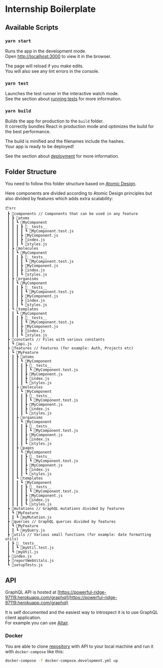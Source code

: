 # Internship Boilerplate

## Available Scripts

### `yarn start`

Runs the app in the development mode.\
Open [http://localhost:3000](http://localhost:3000) to view it in the browser.

The page will reload if you make edits.\
You will also see any lint errors in the console.

### `yarn test`

Launches the test runner in the interactive watch mode.\
See the section about [running tests](https://facebook.github.io/create-react-app/docs/running-tests) for more information.

### `yarn build`

Builds the app for production to the `build` folder.\
It correctly bundles React in production mode and optimizes the build for the best performance.

The build is minified and the filenames include the hashes.\
Your app is ready to be deployed!

See the section about [deployment](https://facebook.github.io/create-react-app/docs/deployment) for more information.

## Folder Structure

You need to follow this folder structure based on [Atomic Design](https://bradfrost.com/blog/post/atomic-web-design/).

Here components are divided according to Atomic Design principles but also divided by features which adds extra scalability:

```
📦src
 ┣ 📂components // Components that can be used in any feature
 ┃ ┣ 📂atoms
 ┃ ┃ ┗ 📂MyComponent
 ┃ ┃ ┃ ┣ 📂__tests__
 ┃ ┃ ┃ ┃ ┗ 📜MyComponent.test.js
 ┃ ┃ ┃ ┣ 📜MyComponent.js
 ┃ ┃ ┃ ┣ 📜index.js
 ┃ ┃ ┃ ┗ 📜styles.js
 ┃ ┣ 📂molecules
 ┃ ┃ ┗ 📂MyComponent
 ┃ ┃ ┃ ┣ 📂__tests__
 ┃ ┃ ┃ ┃ ┗ 📜MyComponent.test.js
 ┃ ┃ ┃ ┣ 📜MyComponent.js
 ┃ ┃ ┃ ┣ 📜index.js
 ┃ ┃ ┃ ┗ 📜styles.js
 ┃ ┣ 📂organisms
 ┃ ┃ ┗ 📂MyComponent
 ┃ ┃ ┃ ┣ 📂__tests__
 ┃ ┃ ┃ ┃ ┗ 📜MyComponent.test.js
 ┃ ┃ ┃ ┣ 📜MyComponent.js
 ┃ ┃ ┃ ┣ 📜index.js
 ┃ ┃ ┃ ┗ 📜styles.js
 ┃ ┗ 📂templates
 ┃ ┃ ┗ 📂MyComponent
 ┃ ┃ ┃ ┣ 📂__tests__
 ┃ ┃ ┃ ┃ ┗ 📜MyComponent.test.js
 ┃ ┃ ┃ ┣ 📜MyComponent.js
 ┃ ┃ ┃ ┣ 📜index.js
 ┃ ┃ ┃ ┗ 📜styles.js
 ┣ 📂constants // Files with various constants
 ┃ ┗ 📜api.js
 ┣ 📂features // Features (for example: Auth, Projects etc)
 ┃ ┗ 📂MyFeature
 ┃ ┃ ┣ 📂atoms
 ┃ ┃ ┃ ┗ 📂MyComponent
 ┃ ┃ ┃ ┃ ┣ 📂__tests__
 ┃ ┃ ┃ ┃ ┃ ┗ 📜MyComponent.test.js
 ┃ ┃ ┃ ┃ ┣ 📜MyComponent.js
 ┃ ┃ ┃ ┃ ┣ 📜index.js
 ┃ ┃ ┃ ┃ ┗ 📜styles.js
 ┃ ┃ ┣ 📂molecules
 ┃ ┃ ┃ ┗ 📂MyComponent
 ┃ ┃ ┃ ┃ ┣ 📂__tests__
 ┃ ┃ ┃ ┃ ┃ ┗ 📜MyComponent.test.js
 ┃ ┃ ┃ ┃ ┣ 📜MyComponent.js
 ┃ ┃ ┃ ┃ ┣ 📜index.js
 ┃ ┃ ┃ ┃ ┗ 📜styles.js
 ┃ ┃ ┣ 📂organisms
 ┃ ┃ ┃ ┗ 📂MyComponent
 ┃ ┃ ┃ ┃ ┣ 📂__tests__
 ┃ ┃ ┃ ┃ ┃ ┗ 📜MyComponent.test.js
 ┃ ┃ ┃ ┃ ┣ 📜MyComponent.js
 ┃ ┃ ┃ ┃ ┣ 📜index.js
 ┃ ┃ ┃ ┃ ┗ 📜styles.js
 ┃ ┃ ┣ 📂pages
 ┃ ┃ ┃ ┗ 📂MyComponent
 ┃ ┃ ┃ ┃ ┣ 📂__tests__
 ┃ ┃ ┃ ┃ ┃ ┗ 📜MyComponent.test.js
 ┃ ┃ ┃ ┃ ┣ 📜MyComponent.js
 ┃ ┃ ┃ ┃ ┣ 📜index.js
 ┃ ┃ ┃ ┃ ┗ 📜styles.js
 ┃ ┃ ┗ 📂templates
 ┃ ┃ ┃ ┗ 📂MyComponent
 ┃ ┃ ┃ ┃ ┣ 📂__tests__
 ┃ ┃ ┃ ┃ ┃ ┗ 📜MyComponent.test.js
 ┃ ┃ ┃ ┃ ┣ 📜MyComponent.js
 ┃ ┃ ┃ ┃ ┣ 📜index.js
 ┃ ┃ ┃ ┃ ┗ 📜styles.js
 ┣ 📂mutations // GraphQL mutations divided by features
 ┃ ┗ 📂MyFeature
 ┃ ┃ ┗ 📜myMutation.js
 ┣ 📂queries // GraphQL queries divided by features
 ┃ ┗ 📂MyFeature
 ┃ ┃ ┗ 📜myQuery.js
 ┣ 📂utils // Various small functions (for example: date formatting utils)
 ┃ ┣ 📂__tests__
 ┃ ┃ ┗ 📜myUtil.test.js
 ┃ ┗ 📜myUtil.js
 ┣ 📜index.js
 ┣ 📜reportWebVitals.js
 ┗ 📜setupTests.js
```

## API
GraphQL API is hosted at [https://powerful-ridge-97119.herokuapp.com/graphql](https://powerful-ridge-97119.herokuapp.com/graphql)

It is self documented and the easiest way to introspect it is to use GraphQL client application. \
For example you can use [Altair](https://altair.sirmuel.design/).

### Docker
You are able to clone [repository](https://github.com/VladWithCookies/kaifbreaker-api) with API to your local machine and run it with `docker-compose` like this:
```bash
docker-compose -f docker-compose.development.yml up
```

